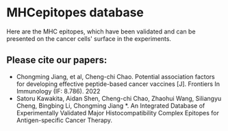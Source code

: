 # MHCepitopes database
Here are the MHC epitopes, which have been validated and can be presented on the cancer cells' surface in the experiments.

## Please cite our papers: 
* Chongming Jiang, et al, Cheng-chi Chao. Potential association factors for developing effective peptide-based cancer vaccines [J]. Frontiers In Immunology (IF: 8.786). 2022
* Satoru Kawakita, Aidan Shen, Cheng-chi Chao, Zhaohui Wang, Siliangyu Cheng, Bingbing Li, Chongming Jiang *. An Integrated Database of Experimentally Validated Major Histocompatibility Complex Epitopes for Antigen-specific Cancer Therapy.

